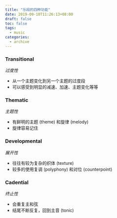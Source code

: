 ```yaml
---
title: "乐段的四种功能"
date: 2019-09-10T11:26:13+08:00
draft: false
toc: false
tags:
  - music
categories:
  - archive
---
```


### Transitional

*过度性*

- 从一个主题变化到另一个主题的过度段
- 可以感受到明显的减速、加速、主题变化等等

### Thematic

*主题性*

- 有鲜明的主题 (theme) 和旋律 (melody)
- 旋律容易记住

### Developmental

*展开性*

- 往往有较为复杂的织体 (texture)
- 较多的使用复调 (polyphony) 和对位 (counterpoint)

### Cadential

*终止性*

- 会重复主和弦
- 结尾不断反复，回到主音 (tonic)
